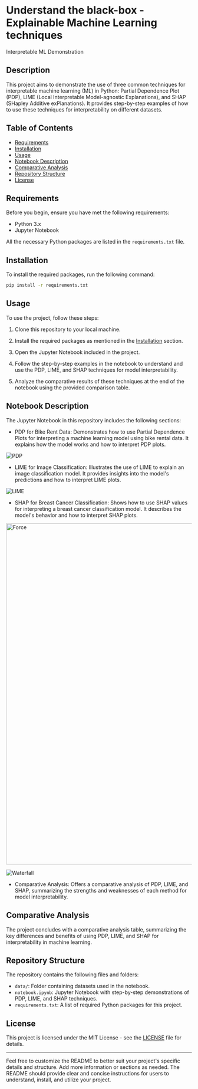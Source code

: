 
# Understand the black-box - Explainable Machine Learning techniques

Interpretable ML Demonstration

## Description

This project aims to demonstrate the use of three common techniques for interpretable machine learning (ML) in Python: Partial Dependence Plot (PDP), LIME (Local Interpretable Model-agnostic Explanations), and SHAP (SHapley Additive exPlanations). It provides step-by-step examples of how to use these techniques for interpretability on different datasets.

## Table of Contents

- [Requirements](#requirements)
- [Installation](#installation)
- [Usage](#usage)
- [Notebook Description](#notebook-description)
- [Comparative Analysis](#comparative-analysis)
- [Repository Structure](#repository-structure)
- [License](#license)

## Requirements

Before you begin, ensure you have met the following requirements:

- Python 3.x
- Jupyter Notebook

All the necessary Python packages are listed in the `requirements.txt` file.

## Installation

To install the required packages, run the following command:

```bash
pip install -r requirements.txt
```

## Usage

To use the project, follow these steps:

1. Clone this repository to your local machine.

2. Install the required packages as mentioned in the [Installation](#installation) section.

3. Open the Jupyter Notebook included in the project.

4. Follow the step-by-step examples in the notebook to understand and use the PDP, LIME, and SHAP techniques for model interpretability.

5. Analyze the comparative results of these techniques at the end of the notebook using the provided comparison table.

## Notebook Description

The Jupyter Notebook in this repository includes the following sections:

- PDP for Bike Rent Data: Demonstrates how to use Partial Dependence Plots for interpreting a machine learning model using bike rental data. It explains how the model works and how to interpret PDP plots.

![PDP](https://github.com/kirudang/Explainable_ML/assets/91911269/ecd4eec2-8939-4e67-b756-4db5cfb7d231)


- LIME for Image Classification: Illustrates the use of LIME to explain an image classification model. It provides insights into the model's predictions and how to interpret LIME plots.

![LIME](https://github.com/kirudang/Explainable_ML/assets/91911269/d9a0d978-c923-4eff-b18a-4627659e65b1)


- SHAP for Breast Cancer Classification: Shows how to use SHAP values for interpreting a breast cancer classification model. It describes the model's behavior and how to interpret SHAP plots.
<img width="925" alt="Force" src="https://github.com/kirudang/Explainable_ML/assets/91911269/4e5ec7d5-0f49-4ffd-bc1a-9a62c7088646">

![Waterfall](https://github.com/kirudang/Explainable_ML/assets/91911269/4d1e395a-95fc-4a01-9f6f-5af59957dab7)

- Comparative Analysis: Offers a comparative analysis of PDP, LIME, and SHAP, summarizing the strengths and weaknesses of each method for model interpretability.

## Comparative Analysis

The project concludes with a comparative analysis table, summarizing the key differences and benefits of using PDP, LIME, and SHAP for interpretability in machine learning.

## Repository Structure

The repository contains the following files and folders:

- `data/`: Folder containing datasets used in the notebook.
- `notebook.ipynb`: Jupyter Notebook with step-by-step demonstrations of PDP, LIME, and SHAP techniques.
- `requirements.txt`: A list of required Python packages for this project.

## License

This project is licensed under the MIT License - see the [LICENSE](LICENSE) file for details.

---

Feel free to customize the README to better suit your project's specific details and structure. Add more information or sections as needed. The README should provide clear and concise instructions for users to understand, install, and utilize your project.
